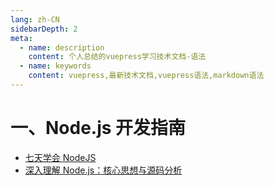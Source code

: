 ```yaml
---
lang: zh-CN
sidebarDepth: 2
meta:
  - name: description
    content: 个人总结的vuepress学习技术文档-语法
  - name: keywords
    content: vuepress,最新技术文档,vuepress语法,markdown语法
---
```


# 一、Node.js 开发指南


- [七天学会 NodeJS](https://nqdeng.github.io/7-days-nodejs/)
- [深入理解 Node.js：核心思想与源码分析](https://yjhjstz.gitbooks.io/deep-into-node/content/)